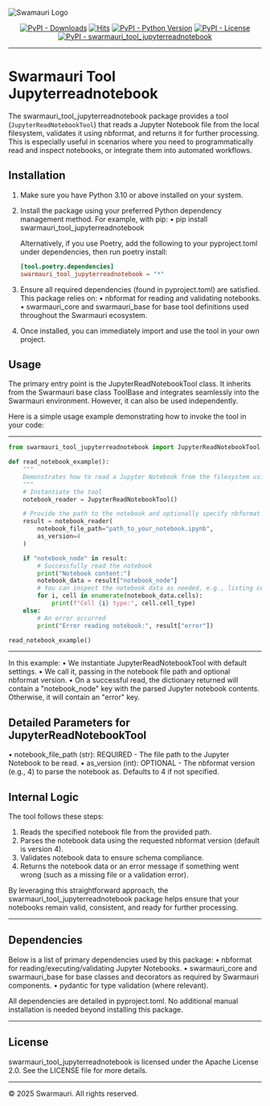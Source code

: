
![Swamauri Logo](https://res.cloudinary.com/dbjmpekvl/image/upload/v1730099724/Swarmauri-logo-lockup-2048x757_hww01w.png)

<p align="center">
    <a href="https://pypi.org/project/swarmauri_tool_jupyterreadnotebook/">
        <img src="https://img.shields.io/pypi/dm/swarmauri_tool_jupyterreadnotebook" alt="PyPI - Downloads"/></a>
    <a href="https://hits.sh/github.com/swarmauri/swarmauri-sdk/tree/master/pkgs/community/swarmauri_tool_jupyterreadnotebook/">
        <img alt="Hits" src="https://hits.sh/github.com/swarmauri/swarmauri-sdk/tree/master/pkgs/community/swarmauri_tool_jupyterreadnotebook.svg"/></a>
    <a href="https://pypi.org/project/swarmauri_tool_jupyterreadnotebook/">
        <img src="https://img.shields.io/pypi/pyversions/swarmauri_tool_jupyterreadnotebook" alt="PyPI - Python Version"/></a>
    <a href="https://pypi.org/project/swarmauri_tool_jupyterreadnotebook/">
        <img src="https://img.shields.io/pypi/l/swarmauri_tool_jupyterreadnotebook" alt="PyPI - License"/></a>
    <a href="https://pypi.org/project/swarmauri_tool_jupyterreadnotebook/">
        <img src="https://img.shields.io/pypi/v/swarmauri_tool_jupyterreadnotebook?label=swarmauri_tool_jupyterreadnotebook&color=green" alt="PyPI - swarmauri_tool_jupyterreadnotebook"/></a>
</p>

---

# Swarmauri Tool Jupyterreadnotebook

The swarmauri_tool_jupyterreadnotebook package provides a tool (`JupyterReadNotebookTool`) that reads a Jupyter Notebook file from the local filesystem, validates it using nbformat, and returns it for further processing. This is especially useful in scenarios where you need to programmatically read and inspect notebooks, or integrate them into automated workflows.

## Installation

1. Make sure you have Python 3.10 or above installed on your system.
2. Install the package using your preferred Python dependency management method. For example, with pip:
   • pip install swarmauri_tool_jupyterreadnotebook
   
   Alternatively, if you use Poetry, add the following to your pyproject.toml under dependencies, then run poetry install:
    ```toml
   [tool.poetry.dependencies]
   swarmauri_tool_jupyterreadnotebook = "*"
    ```
3. Ensure all required dependencies (found in pyproject.toml) are satisfied. This package relies on:
   • nbformat for reading and validating notebooks.
   • swarmauri_core and swarmauri_base for base tool definitions used throughout the Swarmauri ecosystem.

4. Once installed, you can immediately import and use the tool in your own project.

## Usage

The primary entry point is the JupyterReadNotebookTool class. It inherits from the Swarmauri base class ToolBase and integrates seamlessly into the Swarmauri environment. However, it can also be used independently.

Here is a simple usage example demonstrating how to invoke the tool in your code:

----------------------------------------------------------------------------------------------------
```python
from swarmauri_tool_jupyterreadnotebook import JupyterReadNotebookTool

def read_notebook_example():
    """
    Demonstrates how to read a Jupyter Notebook from the filesystem using the JupyterReadNotebookTool.
    """
    # Instantiate the tool
    notebook_reader = JupyterReadNotebookTool()

    # Provide the path to the notebook and optionally specify nbformat version
    result = notebook_reader(
        notebook_file_path="path_to_your_notebook.ipynb",
        as_version=4
    )

    if "notebook_node" in result:
        # Successfully read the notebook
        print("Notebook content:")
        notebook_data = result["notebook_node"]
        # You can inspect the notebook data as needed, e.g., listing cells
        for i, cell in enumerate(notebook_data.cells):
            print(f"Cell {i} type:", cell.cell_type)
    else:
        # An error occurred
        print("Error reading notebook:", result["error"])

read_notebook_example()
```
----------------------------------------------------------------------------------------------------

In this example:
• We instantiate JupyterReadNotebookTool with default settings.
• We call it, passing in the notebook file path and optional nbformat version.
• On a successful read, the dictionary returned will contain a "notebook_node" key with the parsed Jupyter notebook contents. Otherwise, it will contain an "error" key.

## Detailed Parameters for JupyterReadNotebookTool

• notebook_file_path (str): REQUIRED - The file path to the Jupyter Notebook to be read.
• as_version (int): OPTIONAL - The nbformat version (e.g., 4) to parse the notebook as. Defaults to 4 if not specified.

## Internal Logic

The tool follows these steps:

1. Reads the specified notebook file from the provided path.
2. Parses the notebook data using the requested nbformat version (default is version 4).
3. Validates notebook data to ensure schema compliance.
4. Returns the notebook data or an error message if something went wrong (such as a missing file or a validation error).

By leveraging this straightforward approach, the swarmauri_tool_jupyterreadnotebook package helps ensure that your notebooks remain valid, consistent, and ready for further processing.

---

## Dependencies

Below is a list of primary dependencies used by this package:
• nbformat for reading/executing/validating Jupyter Notebooks.
• swarmauri_core and swarmauri_base for base classes and decorators as required by Swarmauri components.
• pydantic for type validation (where relevant).

All dependencies are detailed in pyproject.toml. No additional manual installation is needed beyond installing this package.

---

## License

swarmauri_tool_jupyterreadnotebook is licensed under the Apache License 2.0. See the LICENSE file for more details.

---

© 2025 Swarmauri. All rights reserved.
